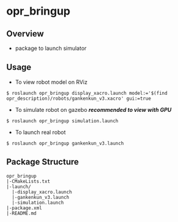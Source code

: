 # opr_bringup

## Overview
* package to launch simulator

## Usage
* To view robot model on RViz
```
$ roslaunch opr_bringup display_xacro.launch model:='$(find opr_description)/robots/gankenkun_v3.xacro' gui:=true
```
* To simulate robot on gazebo ***recommended to view with GPU***
```
$ roslaunch opr_bringup simulation.launch
```
* To launch real robot
```
$ roslaunch opr_bringup gankenkun_v3.launch
```
## Package Structure
```
opr_bringup
|-CMakeLists.txt
|-launch/
  |-display_xacro.launch
  |-gankenkun_v3.launch
  |-simulation.launch
|-package.xml
|-README.md
```


